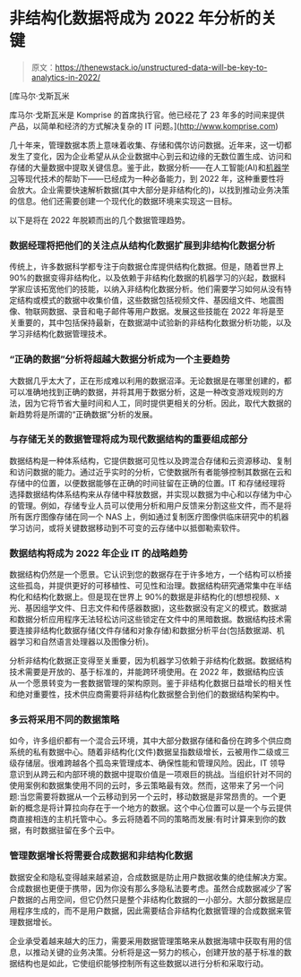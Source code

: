# 非结构化数据将成为 2022 年分析的关键

> 原文：<https://thenewstack.io/unstructured-data-will-be-key-to-analytics-in-2022/>

[](http://www.komprise.com)

 [库马尔·戈斯瓦米

库马尔·戈斯瓦米是 Komprise 的首席执行官。他已经花了 23 年多的时间来提供产品，以简单和经济的方式解决复杂的 IT 问题。](http://www.komprise.com) [](http://www.komprise.com)

几十年来，管理数据本质上意味着收集、存储和偶尔访问数据。近年来，这一切都发生了变化，因为企业希望从从企业数据中心到云和边缘的无数位置生成、访问和存储的大量数据中提取关键信息。鉴于此，数据分析——在人工智能(AI)和[机器学习](https://thenewstack.io/category/machine-learning/)等现代技术的帮助下——已经成为一种必备能力，到 2022 年，这种重要性将会放大。企业需要快速解析数据(其中大部分是非结构化的)，以找到推动业务决策的信息。他们还需要创建一个现代化的数据环境来实现这一目标。

以下是将在 2022 年脱颖而出的几个数据管理趋势。

### **数据经理将把他们的关注点从结构化数据扩展到非结构化数据分析**

传统上，许多数据科学都专注于向数据仓库提供结构化数据。但是，随着世界上 90%的数据变得非结构化，以及依赖于非结构化数据的机器学习的兴起，数据科学家应该拓宽他们的技能，以纳入非结构化数据分析。他们需要学习如何从没有特定结构或模式的数据中收集价值，这些数据包括视频文件、基因组文件、地震图像、物联网数据、录音和电子邮件等用户数据。发展这些技能在 2022 年将是至关重要的，其中包括保持最新，在数据湖中试验新的非结构化数据分析功能，以及学习非结构化数据管理技术。

### **“正确的数据”分析将超越大数据分析成为一个主要趋势**

大数据几乎太大了，正在形成难以利用的数据沼泽。无论数据是在哪里创建的，都可以准确地找到正确的数据，并将其用于数据分析，这是一种改变游戏规则的方法，因为它将节省大量时间和人工，同时提供更相关的分析。因此，取代大数据的新趋势将是所谓的“正确数据”分析的发展。

### **与存储无关的数据管理将成为现代数据结构的重要组成部分**

数据结构是一种体系结构，它提供数据可见性以及跨混合存储和云资源移动、复制和访问数据的能力。通过近乎实时的分析，它使数据所有者能够控制其数据在云和存储中的位置，以便数据能够在正确的时间驻留在正确的位置。IT 和存储经理将选择数据结构体系结构来从存储中释放数据，并实现以数据为中心和以存储为中心的管理。例如，存储专业人员可以使用分析和用户反馈来分割这些文件，而不是将所有医疗图像存储在同一个 NAS 上，例如通过复制医疗图像供临床研究中的机器学习访问，或将关键数据移动到不可变的云存储中以抵御勒索软件。

### **数据结构将成为 2022 年企业 IT 的战略趋势**

数据结构仍然是一个愿景。它认识到您的数据存在于许多地方，一个结构可以桥接这些孤岛，并提供更好的可移植性、可见性和治理。数据结构研究通常集中在半结构化和结构化数据上。但是现在世界上 90%的数据是非结构化的(想想视频、x 光、基因组学文件、日志文件和传感器数据)，这些数据没有定义的模式。数据湖和数据分析应用程序无法轻松访问这些锁定在文件中的黑暗数据。数据结构技术需要连接非结构化数据存储(文件存储和对象存储)和数据分析平台(包括数据湖、机器学习和自然语言处理器以及图像分析)。

分析非结构化数据正变得至关重要，因为机器学习依赖于非结构化数据。数据结构技术需要是开放的、基于标准的，并能跨环境使用。在 2022 年，数据结构应该从一个愿景转变为一套数据管理的架构原则。鉴于非结构化数据日益增长的相关性和绝对重要性，技术供应商需要将非结构化数据整合到他们的数据结构架构中。

### **多云将采用不同的数据策略**

如今，许多组织都有一个混合云环境，其中大部分数据存储和备份在跨多个供应商系统的私有数据中心。随着非结构化(文件)数据呈指数级增长，云被用作二级或三级存储层。很难跨越各个孤岛来管理成本、确保性能和管理风险。因此，IT 领导意识到从跨云和内部环境的数据中提取价值是一项艰巨的挑战。当组织针对不同的使用案例和数据集使用不同的云时，多云策略最有效。然而，这带来了另一个问题:当您需要将数据从一个云移动到另一个云时，移动数据是非常昂贵的。一个更新的概念是将计算拉向存在于一个地方的数据。这个中心位置可以是一个与云提供商直接相连的主机托管中心。多云将随着不同的策略而发展:有时计算来到你的数据，有时数据驻留在多个云中。

### **管理数据增长将需要合成数据和非结构化数据**

数据安全和隐私变得越来越紧迫，合成数据是防止用户数据收集的绝佳解决方案。合成数据也更便于携带，因为你没有那么多隐私法要考虑。虽然合成数据减少了客户数据的占用空间，但它仍然只是整个非结构化数据的一小部分。大部分数据是应用程序生成的，而不是用户数据，因此需要结合非结构化数据管理的合成数据来管理数据增长。

企业承受着越来越大的压力，需要采用数据管理策略来从数据海啸中获取有用的信息，以推动关键的业务决策。分析将是这一努力的核心，创建开放的基于标准的数据结构也是如此，它使组织能够控制所有这些数据以进行分析和采取行动。

<svg xmlns:xlink="http://www.w3.org/1999/xlink" viewBox="0 0 68 31" version="1.1"><title>Group</title> <desc>Created with Sketch.</desc></svg>